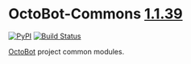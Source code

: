 # OctoBot-Commons [1.1.39](https://github.com/Drakkar-Software/OctoBot-Commons/blob/master/CHANGELOG.md)
[![PyPI](https://img.shields.io/pypi/v/OctoBot-Commons.svg)](https://pypi.python.org/pypi/OctoBot-Commons/)
[![Build Status](https://api.travis-ci.com/Drakkar-Software/OctoBot-Commons.svg?branch=master)](https://travis-ci.org/Drakkar-Software/OctoBot-Commons) 

[OctoBot](https://github.com/Drakkar-Software/OctoBot) project common modules.

